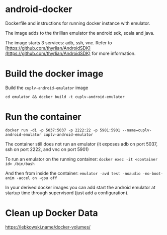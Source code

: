 # android-docker
Dockerfile and instructions for running docker instance with emulator.

The image adds to the thrillian emulator the android sdk, scala and java.

The image starts 3 services: adb, ssh, vnc. Refer to [https://github.com/thyrlian/AndroidSDK](https://github.com/thyrlian/AndroidSDK) for more information.


# Build the docker image

Build the `cuplv-android-emulator` image

```cd emulator && docker build -t cuplv-android-emulator```


# Run the container

```docker run -di -p 5037:5037 -p 2222:22 -p 5901:5901 --name=cuplv-android-emulator cuplv-android-emulator```

The container still does not run an emulator (it exposes adb on port 5037, ssh on port 2222, and vnc on port 5901)

To run an emulator on the running container:
`docker exec -it <container id> /bin/bash`

And then from inside the container:
`emulator -avd test -noaudio -no-boot-anim -accel on -gpu off`

In your derived docker images you can add start the android emulator at startup time through supervisord (just add a configuration).

# Clean up Docker Data
https://lebkowski.name/docker-volumes/
